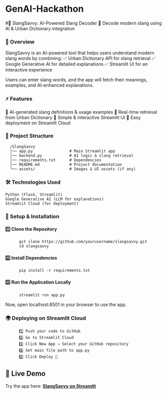 # GenAI-Hackathon
#📌 SlangSavvy: AI-Powered Slang Decoder
🚀 Decode modern slang using AI & Urban Dictionary integration
### 📖 Overview
SlangSavvy is an AI-powered tool that helps users understand modern slang words by combining:
✅ Urban Dictionary API for slang retrieval
✅ Google Generative AI for detailed explanations
✅ Streamlit UI for an interactive experience

Users can enter slang words, and the app will fetch their meanings, examples, and AI-enhanced explanations.
### ⚡ Features
🔹 AI-generated slang definitions & usage examples
🔹 Real-time retrieval from Urban Dictionary
🔹 Simple & interactive Streamlit UI
🔹 Easy deployment on Streamlit Cloud
### 📂 Project Structure
      /SlangSavvy
      │── app.py                # Main Streamlit app
      │── backend.py            # AI logic & slang retrieval
      │── requirements.txt      # Dependencies
      │── README.md             # Project documentation
      └── assets/               # Images & UI assets (if any)
### 🛠 Technologies Used
    Python (Flask, Streamlit)
    Google Generative AI (LLM for explanations)
    Streamlit Cloud (for deployment)
### 🚀 Setup & Installation
#### 1️⃣ Clone the Repository
          git clone https://github.com/yourusername/slangsavvy.git
          cd slangsavvy
#### 2️⃣ Install Dependencies
          pip install -r requirements.txt
#### 3️⃣ Run the Application Locally
          streamlit run app.py
Now, open localhost:8501 in your browser to use the app.
### 🌍 Deploying on Streamlit Cloud
          1️⃣ Push your code to GitHub
          2️⃣ Go to Streamlit Cloud
          3️⃣ Click New App → Select your GitHub repository
          4️⃣ Set main file path to app.py
          5️⃣ Click Deploy 🚀
## 🚀 Live Demo  
Try the app here: **[SlangSavvy on Streamlit](https://genai-hackathon-fmj7hknxqehpqtvdp9464n.streamlit.app/)**







